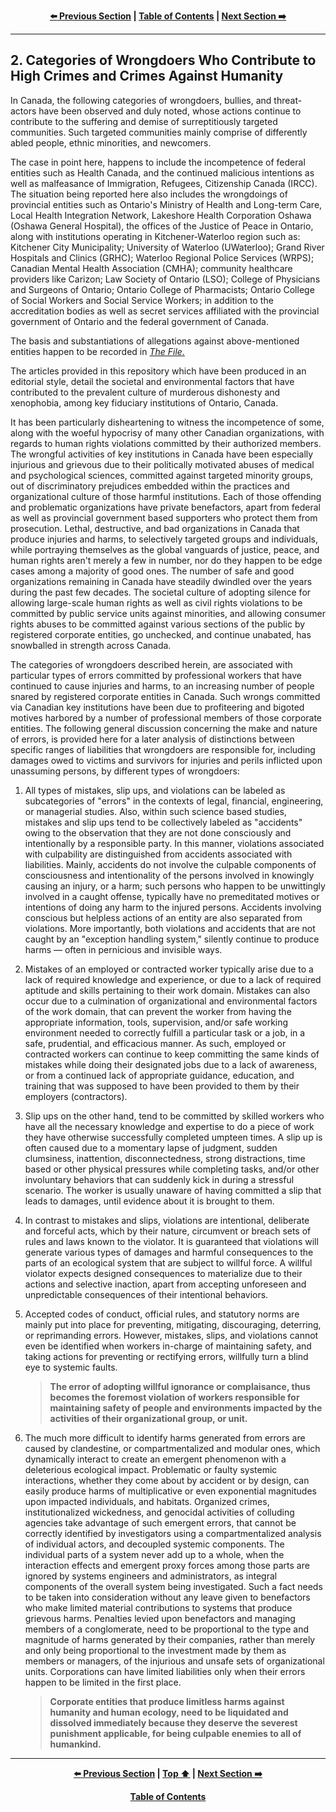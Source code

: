 <div align="center">
  
  **[:arrow_left: Previous Section][Prev] | [Table of Contents][TOC] | [Next Section :arrow_right:][Next]**
  
  [Prev]: ./01-0.md
  [Next]: ./02-1.md
  [TOC]: /README.md#table-of-contents
  
</div>

---

## 2. Categories of Wrongdoers Who Contribute to High Crimes and Crimes Against Humanity

In Canada, the following categories of wrongdoers, bullies, and threat-actors have been observed and duly noted, whose actions continue to contribute to the suffering and demise of surreptitiously targeted communities. Such targeted communities mainly comprise of differently abled people, ethnic minorities, and newcomers.

The case in point here, happens to include the incompetence of federal entities such as Health Canada, and the continued malicious intentions as well as malfeasance of Immigration, Refugees, Citizenship Canada (IRCC). The situation being reported here also includes the wrongdoings of provincial entities such as Ontario's Ministry of Health and Long-term Care, Local Health Integration Network, Lakeshore Health Corporation Oshawa (Oshawa General Hospital), the offices of the Justice of Peace in Ontario, along with institutions operating in Kitchener-Waterloo region such as: Kitchener City Municipality; University of Waterloo (UWaterloo); Grand River Hospitals and Clinics (GRHC); Waterloo Regional Police Services (WRPS); Canadian Mental Health Association (CMHA); community healthcare providers like Carizon; Law Society of Ontario (LSO); College of Physicians and Surgeons of Ontario; Ontario College of Pharmacists; Ontario College of Social Workers and Social Service Workers; in addition to the accreditation bodies as well as secret services affiliated with the provincial government of Ontario and the federal government of Canada. 

The basis and substantiations of allegations against above-mentioned entities happen to be recorded in *[The File.](https://github.com/true-hindsight/grim-realities/blob/main/navigating-this-gitrepo.md#20-navigating-this-documentation)* 

The articles provided in this repository which have been produced in an editorial style, detail the societal and environmental factors that have contributed to the prevalent culture of murderous dishonesty and xenophobia, among key fiduciary institutions of Ontario, Canada. 

It has been particularly disheartening to witness the incompetence of some, along with the woeful hypocrisy of many other Canadian organizations, with regards to human rights violations committed by their authorized members. The wrongful activities of key institutions in Canada have been especially injurious and grievous due to their politically motivated abuses of medical and psychological sciences, committed against targeted minority groups, out of discriminatory prejudices embedded within the practices and organizational culture of those harmful institutions. Each of those offending and problematic organizations have private benefactors, apart from federal as well as provincial government based supporters who protect them from prosecution. Lethal, destructive, and bad organizations in Canada that produce injuries and harms, to selectively targeted groups and individuals, while portraying themselves as the global vanguards of justice, peace, and human rights aren't merely a few in number, nor do they happen to be edge cases among a majority of good ones. The number of safe and good organizations remaining in Canada have steadily dwindled over the years during the past few decades. The societal culture of adopting silence for allowing large-scale human rights as well as civil rights violations to be committed by public service units against minorities, and allowing consumer rights abuses to be committed against various sections of the public by registered corporate entities, go unchecked, and continue unabated, has snowballed in strength across Canada.

The categories of wrongdoers described herein, are associated with particular types of errors committed by professional workers that have continued to cause injuries and harms, to an increasing number of people snared by registered corporate entities in Canada. Such wrongs committed via Canadian key institutions have been due to profiteering and bigoted motives harbored by a number of professional members of those corporate entities. The following general discussion concerning the make and nature of errors, is provided here for a later analysis of distinctions between specific ranges of liabilities that wrongdoers are responsible for, including damages owed to victims and survivors for injuries and perils inflicted upon unassuming persons, by different types of wrongdoers:  

1. All types of mistakes, slip ups, and violations can be labeled as subcategories of "errors" in the contexts of legal, financial, engineering, or managerial studies. Also, within such science based studies, mistakes and slip ups tend to be collectively labeled as "accidents" owing to the observation that they are not done consciously and intentionally by a responsible party. In this manner, violations associated with culpability are distinguished from accidents associated with liabilities. Mainly, accidents do not involve the culpable components of consciousness and intentionality of the persons involved in knowingly causing an injury, or a harm; such persons who happen to be unwittingly involved in a caught offense, typically have no premeditated motives or intentions of doing any harm to the injured persons. Accidents involving conscious but helpless actions of an entity are also separated from violations. More importantly, both violations and accidents that are not caught by an "exception handling system," silently continue to produce harms — often in pernicious and invisible ways.

1. Mistakes of an employed or contracted worker typically arise due to a lack of required knowledge and experience, or due to a lack of required aptitude and skills pertaining to their work domain. Mistakes can also occur due to a culmination of organizational and environmental factors of the work domain, that can prevent the worker from having the appropriate information, tools, supervision, and/or safe working environment needed to correctly fulfill a particular task or a job, in a safe, prudential, and efficacious manner. As such, employed or contracted workers can continue to keep committing the same kinds of mistakes while doing their designated jobs due to a lack of awareness, or from a continued lack of appropriate guidance, education, and training that was supposed to have been provided to them by their employers (contractors). 
 
1. Slip ups on the other hand, tend to be committed by skilled workers who have all the necessary knowledge and expertise to do a piece of work they have otherwise successfully completed umpteen times. A slip up is often caused due to a momentary lapse of judgment, sudden clumsiness, inattention, disconnectedness, strong distractions, time based or other physical pressures while completing tasks, and/or other involuntary behaviors that can suddenly kick in during a stressful scenario. The worker is usually unaware of having committed a slip that leads to damages, until evidence about it is brought to them.

1. In contrast to mistakes and slips, violations are intentional, deliberate and forceful acts, which by their nature, circumvent or breach sets of rules and laws known to the violator. It is guaranteed that violations will generate various types of damages and harmful consequences to the parts of an ecological system that are subject to willful force. A willful violator expects designed consequences to materialize due to their actions and selective inaction, apart from accepting unforeseen and unpredictable consequences of their intentional behaviors. 
    
1. Accepted codes of conduct, official rules, and statutory norms are mainly put into place for preventing, mitigating, discouraging, deterring, or reprimanding errors. However, mistakes, slips, and violations cannot even be identified when workers in-charge of maintaining safety, and taking actions for preventing or rectifying errors, willfully turn a blind eye to systemic faults. 

    >**The error of adopting willful ignorance or complaisance, thus becomes the foremost violation of workers responsible for maintaining safety of people and environments impacted by the activities of their organizational group, or unit.**

1. The much more difficult to identify harms generated from errors are caused by clandestine, or compartmentalized and modular ones, which dynamically interact to create an emergent phenomenon with a deleterious ecological impact. Problematic or faulty systemic interactions, whether they come about by accident or by design, can easily produce harms of multiplicative or even exponential magnitudes upon impacted individuals, and habitats. Organized crimes, institutionalized wickedness, and genocidal activities of colluding agencies take advantage of such emergent errors, that cannot be correctly identified by investigators using a compartmentalized analysis of individual actors, and decoupled systemic components. The individual parts of a system never add up to a whole, when the interaction effects and emergent proxy forces among those parts are ignored by systems engineers and administrators, as integral components of the overall system being investigated. Such a fact needs to be taken into consideration without any leave given to benefactors who make limited material contributions to systems that produce grievous harms. Penalties levied upon benefactors and managing members of a conglomerate, need to be proportional to the type and magnitude of harms generated by their companies, rather than merely and only being proportional to the investment made by them as members or managers, of the injurious and unsafe sets of organizational units. Corporations can have limited liabilities only when their errors happen to be limited in the first place. 

    >**Corporate entities that produce limitless harms against humanity and human ecology, need to be liquidated and dissolved immediately because they deserve the severest punishment applicable, for being culpable enemies to all of humankind.** 

---
<div align="center">
  
  **[:arrow_left: Previous Section][Prev] | [Top :arrow_up:][Top] | [Next Section :arrow_right:][Next]** 
  
  **[Table of Contents][TOC]**

  [Prev]: ./01-0.md
  [Top]: ./02-0.md#2-categories-of-wrongdoers-who-contribute-to-high-crimes-and-crimes-against-humanity
  [Next]: ./02-1.md
  [TOC]: ./README.md#table-of-contents
  
</div>